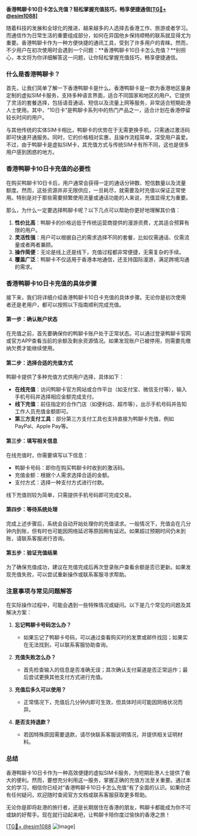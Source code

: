 **香港鸭聊卡10日卡怎么充值？轻松掌握充值技巧，畅享便捷通信[[TG💪+ @esim1088](https://t.me/s/esim1088)]**

随着科技的发展和全球化的推进，越来越多的人选择去香港工作、旅游或者学习。而通信作为日常生活的重要组成部分，如何在异国他乡保持顺畅的联系就显得尤为重要。香港鸭聊卡作为一种方便快捷的通讯工具，受到了许多用户的青睐。然而，不少用户在初次使用时会遇到一个问题：**香港鸭聊卡10日卡怎么充值？**别担心，本文将为你详细解答这一问题，让你轻松掌握充值技巧，畅享便捷通信。

### 什么是香港鸭聊卡？

首先，让我们简单了解一下香港鸭聊卡是什么。香港鸭聊卡是一款为香港地区量身定制的虚拟SIM卡服务，支持多种语言界面，适合不同国家和地区的用户。它提供了灵活的套餐选择，包括语音通话、短信以及流量上网等服务，非常适合短期赴港人士使用。其中，“10日卡”是鸭聊卡系列中的热门产品之一，适合计划在香港停留较长时间的用户。

与其他传统的实体SIM卡相比，鸭聊卡的优势在于无需更换手机，只需通过激活码即可快速开通服务。同时，它的价格相对实惠，且操作流程简单，深受用户喜爱。不过，由于鸭聊卡是虚拟SIM卡，其充值方式与传统SIM卡有所不同，这也是很多用户感到困惑的地方。

### 香港鸭聊卡10日卡充值的必要性

在购买鸭聊卡10日卡后，用户通常会获得一定的通话分钟数、短信数量以及流量额度。然而，这些资源并非无限供应，一旦耗尽，就需要及时充值以保证正常使用。特别是对于那些需要频繁使用流量或通话功能的人来说，充值显得尤为重要。

那么，为什么一定要选择鸭聊卡呢？以下几点可以帮助你更好地理解其价值：

1. **性价比高**：鸭聊卡的价格远低于传统运营商提供的漫游资费，尤其适合预算有限的用户。
2. **灵活性强**：用户可以根据自己的需求选择不同的套餐，比如仅需通话、仅需流量或者两者兼顾。
3. **操作简便**：无论是线上还是线下，充值过程都非常便捷，无需复杂的手续。
4. **覆盖广泛**：鸭聊卡不仅适用于香港本地通信，还支持国际漫游，满足跨境沟通的需求。

### 香港鸭聊卡10日卡充值的具体步骤

接下来，我们将详细介绍香港鸭聊卡10日卡充值的具体步骤。无论你是初次使用者还是老用户，都可以按照以下指南顺利完成充值。

#### 第一步：确认账户状态

在充值之前，首先要确保你的鸭聊卡账户处于正常状态。可以通过登录鸭聊卡官网或官方APP查看当前的余额及剩余资源情况。如果发现账户已被停用，则需要先缴纳欠费才能继续使用。

#### 第二步：选择合适的充值方式

鸭聊卡提供了多种充值方式供用户选择，具体如下：

- **在线充值**：访问鸭聊卡官方网站或合作平台（如支付宝、微信支付等），输入手机号码并选择相应金额完成支付。
- **线下充值**：前往指定的合作门店（如便利店、超市等），出示手机号码并告知工作人员充值金额即可。
- **第三方支付工具**：部分第三方支付工具也支持直接为鸭聊卡充值，例如PayPal、Apple Pay等。

#### 第三步：填写相关信息

在线充值时，你需要填写以下信息：
- 鸭聊卡号码：即你在购买鸭聊卡时收到的激活码。
- 充值金额：根据个人需求选择合适的金额。
- 支付方式：选择一种支付方式进行付款。

线下充值则较为简单，只需提供手机号码即可完成交易。

#### 第四步：等待系统处理

完成上述步骤后，系统会自动开始处理你的充值请求。一般情况下，充值会在几分钟内到账，但有时也可能因网络延迟等原因稍有延迟。如果超过预期时间仍未到账，请联系客服进行咨询。

#### 第五步：验证充值结果

为了确保充值成功，建议在充值完成后再次登录账户查看余额是否已更新。如果发现充值失败，可以尝试重新操作或联系客服寻求帮助。

### 注意事项与常见问题解答

在实际操作过程中，可能会遇到一些特殊情况或疑问。以下是几个常见的问题及其解决方案：

1. **忘记鸭聊卡号码怎么办？**
   - 如果忘记了鸭聊卡号码，可以通过查看购买时的发票或邮件找回；如果实在无法找到，可以联系客服协助查询。

2. **充值失败怎么办？**
   - 首先检查输入的信息是否准确无误；其次确认支付渠道是否正常运作；最后尝试更换其他支付方式进行充值。

3. **充值后多久可以使用？**
   - 正常情况下，充值后几分钟内即可生效，但具体时间可能因网络状况而异。

4. **是否支持退款？**
   - 若因特殊原因需要退款，请尽快联系客服说明情况，并提供相关证明材料。

### 总结

香港鸭聊卡10日卡作为一种高效便捷的虚拟SIM卡服务，为短期赴港人士提供了极大的便利。然而，要想充分利用这一服务，掌握正确的充值方法至关重要。通过本文的学习，相信你已经对“香港鸭聊卡10日卡怎么充值”有了全面的认识。如果你还有任何疑问，欢迎随时查阅官方文档或联系客服获取更多帮助。

无论你是即将赴港的旅行者，还是长期居住在香港的朋友，鸭聊卡都能成为你不可或缺的好帮手。现在就行动起来吧，让鸭聊卡陪你度过愉快的香港之旅！

[[TG💪+ @esim1088](https://t.me/s/esim1088) ![Image](https://i.postimg.cc/4NQfJmqS/Snipaste-2025-05-13-00-14-12.png)]